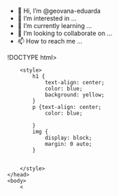 - 👋 Hi, I’m @geovana-eduarda
- 👀 I’m interested in ...
- 🌱 I’m currently learning ...
- 💞️ I’m looking to collaborate on ...
- 📫 How to reach me ...

<!---
geovana-eduarda/geovana-eduarda is a ✨ special ✨ repository because its `README.md` (this file) appears on your GitHub profile.
You can click the Preview link to take a look at your changes.
--->
!DOCTYPE html>
<html>
    <head>
        <meta charset="utf-8">
        <title>
        Site do ALUNO
        </title>
   
        <style>
            h1 {
                text-align: center;
                color: blue;
                background: yellow;
            }
            p {text-align: center;
                color: blue;
           
            }
            img {
                display: block;
                margin: 0 auto;
            }


        </style>
    </head>
    <body>
        <
